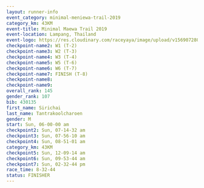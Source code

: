 ```yaml
---
layout: runner-info 
event_category: minimal-meniewa-trail-2019 
category_km: 43KM
event-title: Minimal Maewa Trail 2019 
event-location: Lampang, Thailand 
event-logo: https://res.cloudinary.com/raceyaya/image/upload/v1569072805/logo/minimal-trail_ktnvsp.jpg 
checkpoint-name2: W1 (T-2) 
checkpoint-name3: W2 (T-3) 
checkpoint-name4: W3 (T-4) 
checkpoint-name5: W5 (T-6) 
checkpoint-name6: W6 (T-7) 
checkpoint-name7: FINISH (T-8) 
checkpoint-name8: 
checkpoint-name9: 
overall_rank: 145
gender_rank: 107
bib: 430135
first_name: Sirichai
last_name: Tantrakoolcharoen
gender: M
start: Sun, 06-00-00 am
checkpoint2: Sun, 07-14-32 am
checkpoint3: Sun, 07-56-10 am
checkpoint4: Sun, 08-51-01 am
category_km: 43KM
checkpoint5: Sun, 12-09-14 am
checkpoint6: Sun, 09-53-44 am
checkpoint7: Sun, 02-32-44 pm
race_time: 8-32-44
status: FINISHER
---
```


